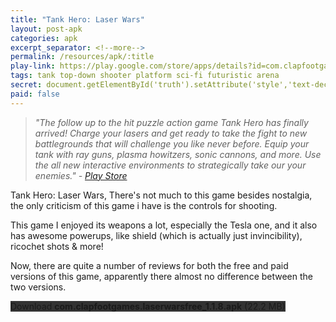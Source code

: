 ```yaml
---
title: "Tank Hero: Laser Wars"
layout: post-apk
categories: apk
excerpt_separator: <!--more-->
permalink: /resources/apk/:title
play-link: https://play.google.com/store/apps/details?id=com.clapfootgames.laserwars
tags: tank top-down shooter platform sci-fi futuristic arena
secret: document.getElementById('truth').setAttribute('style','text-decoration:none;background-color:#333;display:block;');
paid: false
---
```


> _"The follow up to the hit puzzle action game Tank Hero has finally arrived! Charge your lasers and get ready to take the fight to new battlegrounds that will challenge you like never before. Equip your tank with ray guns, plasma howitzers, sonic cannons, and more. Use the all new interactive environments to strategically take our your enemies." - <a href="https://play.google.com/store/apps/details?id=com.clapfootgames.laserwars" target="_blank">Play Store</a>_

Tank Hero: Laser Wars, <!--more--> There's not much to this game besides nostalgia, the only criticism of this game i have is the controls for shooting. 

This game I enjoyed its weapons a lot, especially the Tesla one, and it also has awesome powerups, like shield (which is actually just invincibility), ricochet shots & more!

Now, there are quite a number of reviews for both the free and paid versions of this game, apparently there almost no difference between the two versions.

<div class="text-center">
    <a class="btn btn-dark btn-block w-100" onclick='apk("com.clapfootgames.laserwarsfree_1.1.8.apk")' style="text-decoration: none; background-color: #333;"> Download <b>com.clapfootgames.laserwarsfree_1.1.8.apk</b> (22.2 MB)</a><br>
    <a id="truth" class="btn btn-dark btn-block w-100" onclick='apk("com.clapfootgames.laserwars_1.1.2.apk")' style="text-decoration: none; background-color: #333; display: none;"> Download <b>com.clapfootgames.laserwars_1.1.2.apk</b> (23.5 MB)</a>
</div>
